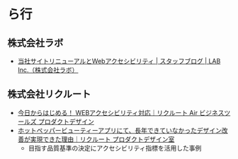 # ら行

## 株式会社ラボ
- [当社サイトリニューアルとWebアクセシビリティ | スタッフブログ | LAB Inc.（株式会社ラボ）](https://lab-inc.jp/staffblog/web/a11y/201911/13_714.html)

## 株式会社リクルート
- [今日からはじめる！ WEBアクセシビリティ対応｜リクルート Air ビジネスツールズ プロダクトデザイン](https://designblog.recruit-lifestyle.co.jp/n/n03e7d354c203)
- [ホットペッパービューティーアプリにて、長年できていなかったデザイン改善が実現できた理由｜リクルート プロダクトデザイン室](https://blog.recruit-productdesign.jp/n/n8354b99a200e)
  - 目指す品質基準の決定にアクセシビリティ指標を活用した事例
